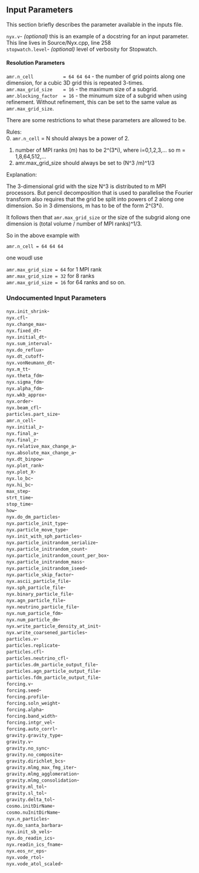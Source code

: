 ## Input Parameters
This section briefly describes the parameter available in the inputs file.

`nyx.v`- _(optional)_ this is an example of a docstring for an input parameter. This line lives in Source/Nyx.cpp, line 258  
`stopwatch.level`- _(optional)_ level of verbosity for Stopwatch.  

#### Resolution Parameters 

`amr.n_cell           = 64 64 64`  - the number of grid points along one dimension, for a cubic 3D grid this is repeated 3-times.  
`amr.max_grid_size    = 16` - the maximum size of a subgrid.  
`amr.blocking_factor  = 16` - the minumum size of a subgrid when using refinement. Without refinement, this can be set to the same value as `amr.max_grid_size`.  

There are some restrictions to what these parameters are allowed to be.

Rules:  
0. `amr.n_cell` = N should always be a power of 2.  
1. number of MPI ranks (m) has to be 2^(3*i), where i=0,1,2,3,... so m = 1,8,64,512,...  
2. amr.max_grid_size should always be set to (N^3 /m)^1/3

Explanation:  

The 3-dimensional grid with the size N^3 is distributed to m MPI processors. But pencil decomposition that is used to parallelise the Fourier transform also requires that the grid be split into powers of 2 along one dimension. So in 3 dimensions, m has to be of the form 2^(3*i).

It follows then that `amr.max_grid_size` or the size of the subgrid along one dimension is (total volume / number of MPI ranks)^1/3. 
 
So in the above example with 

`amr.n_cell = 64 64 64` 

one woudl use  

`amr.max_grid_size = 64` for 1 MPI rank  
`amr.max_grid_size = 32` for  8 ranks  
`amr.max_grid_size = 16` for 64 ranks and so on. 


### Undocumented Input Parameters

`nyx.init_shrink`-   
`nyx.cfl`-   
`nyx.change_max`-   
`nyx.fixed_dt`-   
`nyx.initial_dt`-   
`nyx.sum_interval`-   
`nyx.do_reflux`-   
`nyx.dt_cutoff`-   
`nyx.vonNeumann_dt`-   
`nyx.m_tt`-   
`nyx.theta_fdm`-   
`nyx.sigma_fdm`-   
`nyx.alpha_fdm`-   
`nyx.wkb_approx`-   
`nyx.order`-   
`nyx.beam_cfl`-   
`particles.part_size`-   
`amr.n_cell`-   
`nyx.initial_z`-   
`nyx.final_a`-   
`nyx.final_z`-   
`nyx.relative_max_change_a`-   
`nyx.absolute_max_change_a`-   
`nyx.dt_binpow`-   
`nyx.plot_rank`-   
`nyx.plot_X`-   
`nyx.lo_bc`-   
`nyx.hi_bc`-   
`max_step`-   
`strt_time`-   
`stop_time`-   
`how`-   
`nyx.do_dm_particles`-   
`nyx.particle_init_type`-   
`nyx.particle_move_type`-   
`nyx.init_with_sph_particles`-   
`nyx.particle_initrandom_serialize`-   
`nyx.particle_initrandom_count`-   
`nyx.particle_initrandom_count_per_box`-   
`nyx.particle_initrandom_mass`-   
`nyx.particle_initrandom_iseed`-   
`nyx.particle_skip_factor`-   
`nyx.ascii_particle_file`-   
`nyx.sph_particle_file`-   
`nyx.binary_particle_file`-   
`nyx.agn_particle_file`-   
`nyx.neutrino_particle_file`-   
`nyx.num_particle_fdm`-   
`nyx.num_particle_dm`-   
`nyx.write_particle_density_at_init`-   
`nyx.write_coarsened_particles`-   
`particles.v`-   
`particles.replicate`-   
`particles.cfl`-   
`particles.neutrino_cfl`-   
`particles.dm_particle_output_file`-   
`particles.agn_particle_output_file`-   
`particles.fdm_particle_output_file`-   
`forcing.v`-   
`forcing.seed`-   
`forcing.profile`-   
`forcing.soln_weight`-   
`forcing.alpha`-   
`forcing.band_width`-   
`forcing.intgr_vel`-   
`forcing.auto_corrl`-   
`gravity.gravity_type`-   
`gravity.v`-   
`gravity.no_sync`-   
`gravity.no_composite`-   
`gravity.dirichlet_bcs`-   
`gravity.mlmg_max_fmg_iter`-   
`gravity.mlmg_agglomeration`-   
`gravity.mlmg_consolidation`-   
`gravity.ml_tol`-   
`gravity.sl_tol`-   
`gravity.delta_tol`-   
`cosmo.initDirName`-   
`cosmo.nuInitDirName`-   
`nyx.n_particles`-   
`nyx.do_santa_barbara`-   
`nyx.init_sb_vels`-   
`nyx.do_readin_ics`-   
`nyx.readin_ics_fname`-   
`nyx.eos_nr_eps`-   
`nyx.vode_rtol`-   
`nyx.vode_atol_scaled`-   
